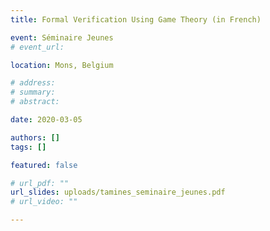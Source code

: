 ```yaml
---
title: Formal Verification Using Game Theory (in French)

event: Séminaire Jeunes 
# event_url:

location: Mons, Belgium

# address:
# summary: 
# abstract:

date: 2020-03-05

authors: []
tags: []

featured: false

# url_pdf: ""
url_slides: uploads/tamines_seminaire_jeunes.pdf
# url_video: ""

---
```

